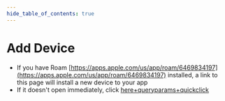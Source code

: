 ```yaml
---
hide_table_of_contents: true
---
```


# Add Device

-   If you have Roam [https://apps.apple.com/us/app/roam/6469834197](https://apps.apple.com/us/app/roam/6469834197) installed, a link to this page will install a new device to your app
-   If it doesn't open immediately, click [here+queryparams+quickclick](roamforroku://roam.msd3.io/deep-link/add-device)
